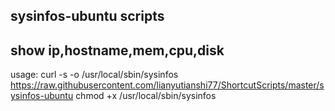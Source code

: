 ##  sysinfos-ubuntu scripts
##  show ip,hostname,mem,cpu,disk
usage: 
curl -s -o /usr/local/sbin/sysinfos https://raw.githubusercontent.com/lianyutianshi77/ShortcutScripts/master/sysinfos-ubuntu
chmod +x /usr/local/sbin/sysinfos


